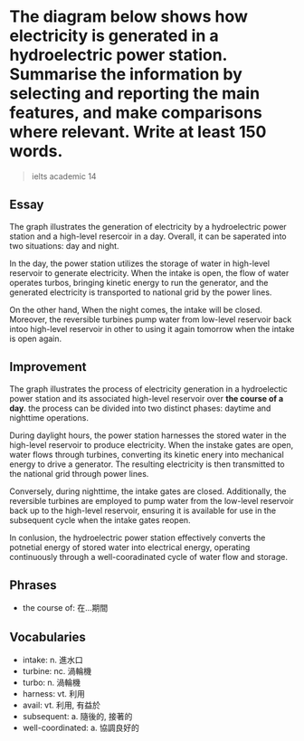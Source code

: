 # The diagram below shows how electricity is generated in a hydroelectric power station. Summarise the information by selecting and reporting the main features, and make comparisons where relevant. Write at least 150 words.

> ielts academic 14

## Essay

The graph illustrates the generation of electricity by a hydroelectric power station and a high-level resercoir in a day. Overall, it can be saperated into two situations: day and night.

In the day, the power station utilizes the storage of water in high-level reservoir to generate electricity. When the intake is open, the flow of water operates turbos, bringing kinetic energy to run the generator, and the generated electricity is transported to national grid by the power lines.

On the other hand, When the night comes, the intake will be closed. Moreover, the reversible turbines pump water from low-level reservoir back intoo high-level reservoir in other to using it again tomorrow when the intake is open again.

## Improvement

The graph illustrates the process of electricity generation in a hydroelectic power station and its associated high-level reservoir over **the course of a day**. the process can be divided into two distinct phases: daytime and nighttime operations.

During daylight hours, the power station harnesses the stored water in the high-level reservoir to produce electricity. When the instake gates are open, water flows through turbines, converting its kinetic enery into mechanical energy to drive a generator. The resulting electricity is then transmitted to the national grid through power lines.

Conversely, during nighttime, the intake gates are closed. Additionally, the reversible turbines are employed to pump water from the low-level reservoir back up to the high-level reservoir, ensuring it is available for use in the subsequent cycle when the intake gates reopen.

In conlusion, the hydroelectric power station effectively converts the potnetial energy of stored water into electrical energy, operating continuously through a well-cooradinated cycle of water flow and storage.

## Phrases

- the course of: 在...期間

## Vocabularies

- intake: n. 進水口
- turbine: nc. 渦輪機
- turbo: n. 渦輪機
- harness: vt. 利用
- avail: vt. 利用, 有益於
- subsequent: a. 隨後的, 接著的
- well-coordinated: a. 協調良好的